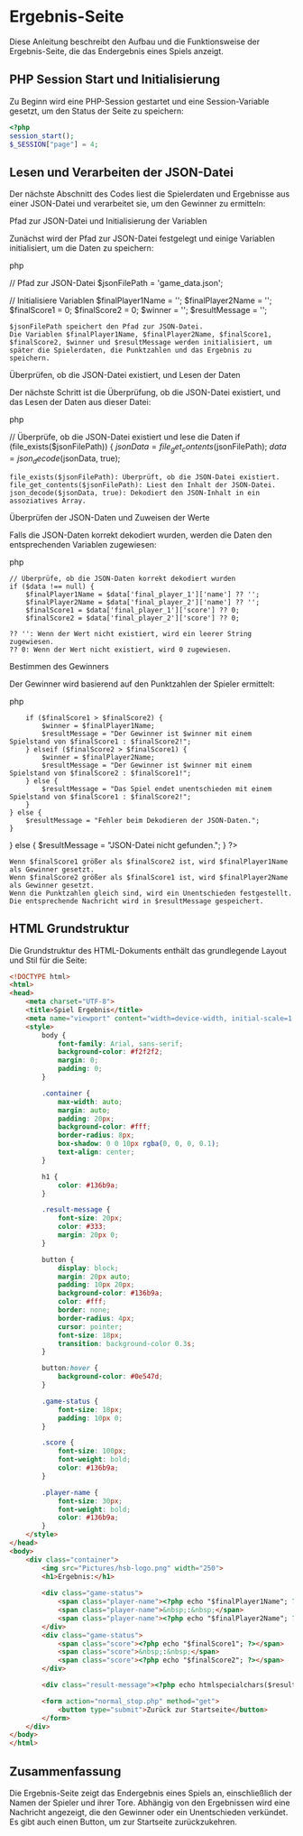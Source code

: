 # Ergebnis-Seite

Diese Anleitung beschreibt den Aufbau und die Funktionsweise der Ergebnis-Seite, die das Endergebnis eines Spiels anzeigt.

## PHP Session Start und Initialisierung

Zu Beginn wird eine PHP-Session gestartet und eine Session-Variable gesetzt, um den Status der Seite zu speichern:

```php
<?php
session_start();
$_SESSION["page"] = 4;
```

## Lesen und Verarbeiten der JSON-Datei

Der nächste Abschnitt des Codes liest die Spielerdaten und Ergebnisse aus einer JSON-Datei und verarbeitet sie, um den Gewinner zu ermitteln:

Pfad zur JSON-Datei und Initialisierung der Variablen

Zunächst wird der Pfad zur JSON-Datei festgelegt und einige Variablen initialisiert, um die Daten zu speichern:

php

// Pfad zur JSON-Datei
$jsonFilePath = 'game_data.json';

// Initialisiere Variablen
$finalPlayer1Name = '';
$finalPlayer2Name = '';
$finalScore1 = 0;
$finalScore2 = 0;
$winner = '';
$resultMessage = '';

    $jsonFilePath speichert den Pfad zur JSON-Datei.
    Die Variablen $finalPlayer1Name, $finalPlayer2Name, $finalScore1, $finalScore2, $winner und $resultMessage werden initialisiert, um später die Spielerdaten, die Punktzahlen und das Ergebnis zu speichern.

Überprüfen, ob die JSON-Datei existiert, und Lesen der Daten

Der nächste Schritt ist die Überprüfung, ob die JSON-Datei existiert, und das Lesen der Daten aus dieser Datei:

php

// Überprüfe, ob die JSON-Datei existiert und lese die Daten
if (file_exists($jsonFilePath)) {
    $jsonData = file_get_contents($jsonFilePath);
    $data = json_decode($jsonData, true);

    file_exists($jsonFilePath): Überprüft, ob die JSON-Datei existiert.
    file_get_contents($jsonFilePath): Liest den Inhalt der JSON-Datei.
    json_decode($jsonData, true): Dekodiert den JSON-Inhalt in ein assoziatives Array.

Überprüfen der JSON-Daten und Zuweisen der Werte

Falls die JSON-Daten korrekt dekodiert wurden, werden die Daten den entsprechenden Variablen zugewiesen:

php

    // Überprüfe, ob die JSON-Daten korrekt dekodiert wurden
    if ($data !== null) {
        $finalPlayer1Name = $data['final_player_1']['name'] ?? '';
        $finalPlayer2Name = $data['final_player_2']['name'] ?? '';
        $finalScore1 = $data['final_player_1']['score'] ?? 0;
        $finalScore2 = $data['final_player_2']['score'] ?? 0;

    ?? '': Wenn der Wert nicht existiert, wird ein leerer String zugewiesen.
    ?? 0: Wenn der Wert nicht existiert, wird 0 zugewiesen.

Bestimmen des Gewinners

Der Gewinner wird basierend auf den Punktzahlen der Spieler ermittelt:

php

        if ($finalScore1 > $finalScore2) {
            $winner = $finalPlayer1Name;
            $resultMessage = "Der Gewinner ist $winner mit einem Spielstand von $finalScore1 : $finalScore2!";
        } elseif ($finalScore2 > $finalScore1) {
            $winner = $finalPlayer2Name;
            $resultMessage = "Der Gewinner ist $winner mit einem Spielstand von $finalScore2 : $finalScore1!";
        } else {
            $resultMessage = "Das Spiel endet unentschieden mit einem Spielstand von $finalScore1 : $finalScore2!";
        }
    } else {
        $resultMessage = "Fehler beim Dekodieren der JSON-Daten.";
    }
} else {
    $resultMessage = "JSON-Datei nicht gefunden.";
}
?>

    Wenn $finalScore1 größer als $finalScore2 ist, wird $finalPlayer1Name als Gewinner gesetzt.
    Wenn $finalScore2 größer als $finalScore1 ist, wird $finalPlayer2Name als Gewinner gesetzt.
    Wenn die Punktzahlen gleich sind, wird ein Unentschieden festgestellt.
    Die entsprechende Nachricht wird in $resultMessage gespeichert.

## HTML Grundstruktur

Die Grundstruktur des HTML-Dokuments enthält das grundlegende Layout und Stil für die Seite:

```html
<!DOCTYPE html>
<html>
<head>
    <meta charset="UTF-8">
    <title>Spiel Ergebnis</title>
    <meta name="viewport" content="width=device-width, initial-scale=1.0">
    <style>
        body {
            font-family: Arial, sans-serif;
            background-color: #f2f2f2;
            margin: 0;
            padding: 0;
        }

        .container {
            max-width: auto;
            margin: auto;
            padding: 20px;
            background-color: #fff;
            border-radius: 8px;
            box-shadow: 0 0 10px rgba(0, 0, 0, 0.1);
            text-align: center;
        }

        h1 {
            color: #136b9a;
        }

        .result-message {
            font-size: 20px;
            color: #333;
            margin: 20px 0;
        }

        button {
            display: block;
            margin: 20px auto;
            padding: 10px 20px;
            background-color: #136b9a;
            color: #fff;
            border: none;
            border-radius: 4px;
            cursor: pointer;
            font-size: 18px;
            transition: background-color 0.3s;
        }

        button:hover {
            background-color: #0e547d;
        }

        .game-status {
            font-size: 18px;
            padding: 10px 0;
        }

        .score {
            font-size: 100px;
            font-weight: bold;
            color: #136b9a;
        }

        .player-name {
            font-size: 30px;
            font-weight: bold;
            color: #136b9a;
        }
    </style>
</head>
<body>
    <div class="container">
        <img src="Pictures/hsb-logo.png" width="250">
        <h1>Ergebnis:</h1>
        
        <div class="game-status">
            <span class="player-name"><?php echo "$finalPlayer1Name"; ?></span>
            <span class="player-name">&nbsp;:&nbsp;</span>
            <span class="player-name"><?php echo "$finalPlayer2Name"; ?></span>
        </div>
        <div class="game-status">
            <span class="score"><?php echo "$finalScore1"; ?></span>
            <span class="score">&nbsp;:&nbsp;</span>
            <span class="score"><?php echo "$finalScore2"; ?></span>
        </div>

        <div class="result-message"><?php echo htmlspecialchars($resultMessage); ?></div>

        <form action="normal_stop.php" method="get">
            <button type="submit">Zurück zur Startseite</button>
        </form>
    </div>
</body>
</html>
```

## Zusammenfassung

Die Ergebnis-Seite zeigt das Endergebnis eines Spiels an, einschließlich der Namen der Spieler und ihrer Tore. Abhängig von den Ergebnissen wird eine Nachricht angezeigt, die den Gewinner oder ein Unentschieden verkündet. Es gibt auch einen Button, um zur Startseite zurückzukehren.
